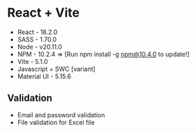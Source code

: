 # React + Vite

+ React - 18.2.0
+ SASS - 1.70.0
+ Node - v20.11.0
+ NPM - 10.2.4 => [Run npm install -g npm@10.4.0 to update!]
+ Vite - 5.1.0
+ Javascript + SWC [variant]
+ Material UI - 5.15.6

## Validation

+ Email and password validation
+ File validation for Excel file
